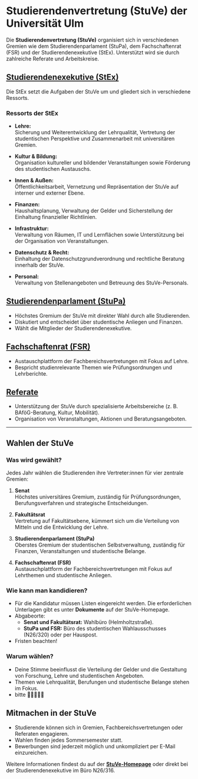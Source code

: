 # Studierendenvertretung (StuVe) der Universität Ulm

Die **Studierendenvertretung (StuVe)** organisiert sich in verschiedenen Gremien wie dem Studierendenparlament (StuPa), dem Fachschaftenrat (FSR) und der Studierendenexekutive (StEx). Unterstützt wird sie durch zahlreiche Referate und Arbeitskreise.

## [Studierendenexekutive (StEx)](https://stuve.uni-ulm.de/stex/)
Die StEx setzt die Aufgaben der StuVe um und gliedert sich in verschiedene Ressorts.


### Ressorts der StEx

- **Lehre:**  
  Sicherung und Weiterentwicklung der Lehrqualität, Vertretung der studentischen Perspektive und Zusammenarbeit mit universitären Gremien.

- **Kultur & Bildung:**  
  Organisation kultureller und bildender Veranstaltungen sowie Förderung des studentischen Austauschs.

- **Innen & Außen:**  
  Öffentlichkeitsarbeit, Vernetzung und Repräsentation der StuVe auf interner und externer Ebene.

- **Finanzen:**  
  Haushaltsplanung, Verwaltung der Gelder und Sicherstellung der Einhaltung finanzieller Richtlinien.

- **Infrastruktur:**  
  Verwaltung von Räumen, IT und Lernflächen sowie Unterstützung bei der Organisation von Veranstaltungen.

- **Datenschutz & Recht:**  
  Einhaltung der Datenschutzgrundverordnung und rechtliche Beratung innerhalb der StuVe.

- **Personal:**  
  Verwaltung von Stellenangeboten und Betreuung des StuVe-Personals.


## [Studierendenparlament (StuPa)](https://stuve.uni-ulm.de/gremien/stupa)
- Höchstes Gremium der StuVe mit direkter Wahl durch alle Studierenden.  
- Diskutiert und entscheidet über studentische Anliegen und Finanzen.  
- Wählt die Mitglieder der Studierendenexekutive.  

## [Fachschaftenrat (FSR)](https://stuve.uni-ulm.de/gremien/fsr)
- Austauschplattform der Fachbereichsvertretungen mit Fokus auf Lehre.  
- Bespricht studienrelevante Themen wie Prüfungsordnungen und Lehrberichte.  

## [Referate](https://stuve.uni-ulm.de/referate/)
- Unterstützung der StuVe durch spezialisierte Arbeitsbereiche (z. B. BAföG-Beratung, Kultur, Mobilität).  
- Organisation von Veranstaltungen, Aktionen und Beratungsangeboten.  

---

## Wahlen der StuVe

### Was wird gewählt?
Jedes Jahr wählen die Studierenden ihre Vertreter:innen für vier zentrale Gremien:

1. **Senat**  
   Höchstes universitäres Gremium, zuständig für Prüfungsordnungen, Berufungsverfahren und strategische Entscheidungen.  
   
2. **Fakultätsrat**  
   Vertretung auf Fakultätsebene, kümmert sich um die Verteilung von Mitteln und die Entwicklung der Lehre.  
   
3. **Studierendenparlament (StuPa)**  
   Oberstes Gremium der studentischen Selbstverwaltung, zuständig für Finanzen, Veranstaltungen und studentische Belange.  
   
4. **Fachschaftenrat (FSR)**  
   Austauschplattform der Fachbereichsvertretungen mit Fokus auf Lehrthemen und studentische Anliegen.  

### Wie kann man kandidieren?
- Für die Kandidatur müssen Listen eingereicht werden. Die erforderlichen Unterlagen gibt es unter **Dokumente** auf der StuVe-Homepage.  
- Abgabeorte:  
  - **Senat und Fakultätsrat:** Wahlbüro (Helmholtzstraße).  
  - **StuPa und FSR:** Büro des studentischen Wahlausschusses (N26/320) oder per Hauspost.  
- Fristen beachten!  

### Warum wählen?
- Deine Stimme beeinflusst die Verteilung der Gelder und die Gestaltung von Forschung, Lehre und studentischen Angeboten.   
- Themen wie Lehrqualität, Berufungen und studentische Belange stehen im Fokus.
- bitte 🥺👉🏻👈🏻


## Mitmachen in der StuVe
- Studierende können sich in Gremien, Fachbereichsvertretungen oder Referaten engagieren.  
- Wahlen finden jedes Sommersemester statt.  
- Bewerbungen sind jederzeit möglich und unkompliziert per E-Mail einzureichen.  

Weitere Informationen findest du auf der **[StuVe-Homepage](https://www.uni-ulm.de/stuve/)** oder direkt bei der Studierendenexekutive im Büro N26/316.
